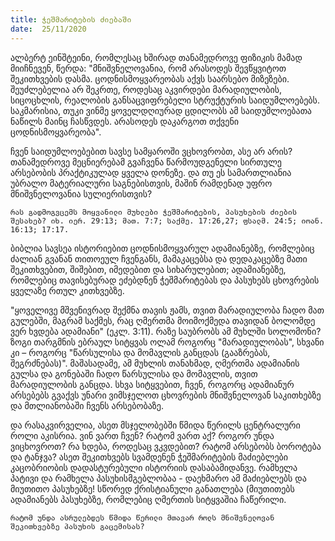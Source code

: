 ```yaml
---
title: ჭეშმარიტების ძიებაში
date:  25/11/2020
---
```


ალბერტ ეინშტეინი, რომლესაც ხშირად თანამედროვე ფიზიკის მამად მიიჩნევენ, წერდა: "მნიშვნელოვანია, რომ არასოდეს შევწყვიტოთ შეკითხვების დასმა. ცოდნისმოყვარეობას აქვს საარსებო მიზეზები. შეუძლებელია არ შეკრთე, როდესაც აკვირდები მარადიულობის, სიცოცხლის, რეალობის განსაცვიფრებელი სტრუქტურის საიდუმლოებებს. საკმარისია, თუკი ვინმე ყოველდღიურად ცდილობს ამ საიდუმლოებათა ნაწილს მაინც ჩასწვდეს. არასოდეს დაკარგოთ თქვენი ცოდნისმოყვარეობა".

ჩვენ საიდუმლოებებით სავსე სამყაროში ვცხოვრობთ, ასე არ არის? თანამედროვე მეცნიერებამ გვაჩვენა წარმოუდგენელი სირთულე არსებობის პრაქტიკულად ყველა დონეზე. და თუ ეს სამართლიანია უბრალო მატერიალური საგნებისთვის, მაშინ რამდენად უფრო მნიშვნელოვანია სულიერისთვის?

`რას გადმოგვცემს მოყვანილი მუხლები ჭეშმარიტების, პასუხების ძიების შესახებ? იხ. იერ. 29:13; მათ. 7:7; საქმე. 17:26,27; ფსალმ. 24:5; იოან. 16:13; 17:17.`

ბიბლია სავსეა ისტორიებით ცოდნისმოყვარულ ადამიანებზე, რომლებიც ძალიან გვანან თითოეულ ჩვენგანს, მამაკაცებსა და დედაკაცებზე მათი შეკითხვებით, შიშებით, იმედებით და სიხარულებით; ადამიანებზე, რომლებიც თავისებურად ეძებდნენ ჭეშმარიტებას და პასუხებს ცხოვრების  ყველაზე რთულ კითხვებზე.

"ყოველივე მშვენივრად შექმნა თავის ჟამს, თვით მარადიულობა ჩადო მათ გულებში, მაგრამ საქმეს, რაც ღმერთმა მოიმოქმედა თავიდან ბოლომდე ვერ ხვდება ადამიანი" (ეკლ. 3:11). რაზე საუბრობს ამ მუხლში სოლომონი? ზოგი თარგმნის ებრაულ სიტყვას ოლამ როგორც "მარადიულობას", სხვანი კი – როგორც "წარსულისა და მომავლის განცდას (გააზრებას, შეგრძნებას)". მაშასადამე, ამ მუხლის თანახმად, ღმერთმა ადამიანის გულსა და გონებაში ჩადო წარსულისა და მომავლის, თვით მარადიულობის განცდა. სხვა სიტყვებით, ჩვენ, როგორც ადამიანურ არსებებს გვაქვს უნარი ვიმსჯელოთ ცხოვრების მნიშვნელოვან საკითხებზე და მთლიანობაში ჩვენს არსებობაზე.

და რასაკვირველია, ასეთ მსჯელობებში წმიდა წერილს ცენტრალური როლი აკისრია. ვინ ვართ ჩვენ? რატომ ვართ აქ? როგორ უნდა ვიცხოვროთ? რა ხდება, როდესაც ვკვდებით? რატომ არსებობს ბოროტება და ტანჯვა? ასეთ შეკითხვებს სვამდენენ ჭეშმარიტების მაძიებლები კაცობრიობის დადასტურებული ისტორიის დასაბამიდანვე. რამხელა პატივი და რამხელა პასუხისმგებლობაა - დაეხმარო ამ მაძიებლებს და მიუთითო პასუხებზე! სწორედ ქრისტიანული განათლება (მიუთითებს ადამიანებს პასუხებზე, რომლებიც ღმერთის სიტყვაშია ჩაწერილი.

`რატომ უნდა ასრულებდეს წმიდა წერილი მთავარ როლს მნიშვნელოვან შეკითხვებზე პასუხის გაცემისას?`
